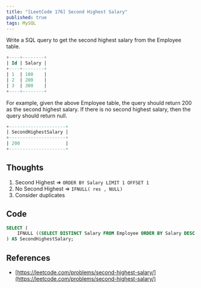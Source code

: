 ```yaml
---
title: "[LeetCode 176] Second Highest Salary"
published: true
tags: MySQL
---
```


Write a SQL query to get the second highest salary from the Employee table.

```SQL
+----+--------+
| Id | Salary |
+----+--------+
| 1  | 100    |
| 2  | 200    |
| 3  | 300    |
+----+--------+
```

For example, given the above Employee table, the query should return 200 as the second highest salary. If there is no second highest salary, then the query should return null.

```SQL
+---------------------+
| SecondHighestSalary |
+---------------------+
| 200                 |
+---------------------+
```

## Thoughts

1. Second Highest => `ORDER BY Salary LIMIT 1 OFFSET 1`
2. No Second Highest => `IFNULL( res , NULL)`
3. Consider duplicates

## Code

```SQL
SELECT (
    IFNULL ((SELECT DISTINCT Salary FROM Employee ORDER BY Salary DESC LIMIT 1 OFFSET 1), NULL)
) AS SecondHighestSalary;
```

## References

- [https://leetcode.com/problems/second-highest-salary/](https://leetcode.com/problems/second-highest-salary/)
